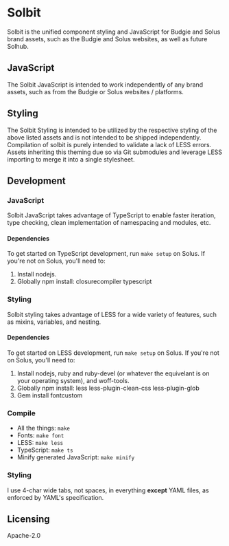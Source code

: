 # Solbit

Solbit is the unified component styling and JavaScript for Budgie and Solus brand assets, such as the Budgie and Solus websites, as well as future Solhub.

## JavaScript

The Solbit JavaScript is intended to work independently of any brand assets, such as from the Budgie or Solus websites / platforms.

## Styling

The Solbit Styling is intended to be utilized by the respective styling of the above listed assets and is not intended to be shipped independently. Compilation of 
solbit is purely intended to validate a lack of LESS errors. Assets inheriting this theming due so via Git submodules and leverage LESS importing to merge it into a single stylesheet.

## Development

### JavaScript

Solbit JavaScript takes advantage of TypeScript to enable faster iteration, type checking, clean implementation of namespacing and modules, etc.

#### Dependencies

To get started on TypeScript development, run `make setup` on Solus. If you're not on Solus, you'll need to:

1. Install nodejs.
2. Globally npm install: closurecompiler typescript

### Styling

Solbit styling takes advantage of LESS for a wide variety of features, such as mixins, variables, and nesting.

#### Dependencies

To get started on LESS development, run `make setup` on Solus. If you're not on Solus, you'll need to:

1. Install nodejs, ruby and ruby-devel (or whatever the equivelant is on your operating system), and woff-tools.
2. Globally npm install: less less-plugin-clean-css less-plugin-glob
3. Gem install fontcustom

### Compile

- All the things: `make`
- Fonts: `make font`
- LESS: `make less`
- TypeScript: `make ts`
 - Minify generated JavaScript: `make minify`

### Styling

I use 4-char wide tabs, not spaces, in everything **except** YAML files, as enforced by YAML's specification.

## Licensing

Apache-2.0